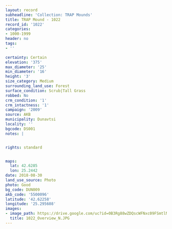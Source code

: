 ```yaml
---
layout: record
subheadline: 'Collection: TRAP Mounds'
title: TRAP Mound - 1022
record_id: '1022'
categories:
- 1000-1999
header: no
tags:
- ''

certainty: Certain
elevation: '375'
max_diameter: '25'
min_diameter: '16'
height: '3'
size_category: Medium
surrounding_land_use: Forest
surface_condition: Scrub|Tall Grass
robbed: No
crm_condition: '1'
crm_intactness: '1'
campaign: '2009'
source: AKB
municipality: Dunavtsi
locality: ''
bgcode: DS001
notes: |


rights: standard


maps:
  lat: 42.6285
  lon: 25.2442
date: 2018-08-30
land_use_source: Photo
photo: Good
bg_code: DUN009
akb_code: '5500096'
latitude: '42.62258'
longitude: '25.295608'
images:
- image_path: https://drive.google.com/uc?id=0B3Rg88wZDQscWFNxc09FSmtlN0E
  title: 1022_Overview_N.JPG
---
```

